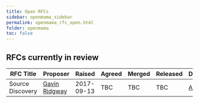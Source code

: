 ```yaml
---
title: Open RFCs
sidebar: openmama_sidebar
permalink: openmama_rfc_open.html
folder: openmama
toc: false
---
```



[comment]: <> (Comment this out when an RFC is in-flight, see http://stackoverflow.com/questions/4823468/comments-in-markdown)

[comment]: <> (## There are currently no open RFCs awaiting review)

[comment]: <> (Uncomment the lines below when an RFC is in-flight)

## RFCs currently in review

| RFC Title | Proposer  | Raised | Agreed | Merged | Released | Discussed | Document | Changes |
| --------- | --------- | ------ | ------ | ------ | -------- | --------- | -------- | ------- |
| Source Discovery | [Gavin Ridgway](https://github.com/gridgway-arcontech) | 2017-09-13 | TBC | TBC | TBC  | [Archive](https://lists.openmama.org/pipermail/openmama-dev/2017/002087.html) | [View](openmama_rfc_source_discovery.html) | TBC |
